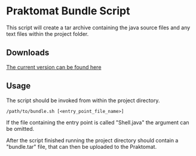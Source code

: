 # Praktomat Bundle Script

This script will create a tar archive containing the java source files and any text files within the project folder.

Downloads
--------
[The current version can be found 
here](https://github.com/flx5/praktomat-bundle/releases/latest)

Usage
-----------

The script should be invoked from within the project directory.

    /path/to/bundle.sh [<entry_point_file_name>]
    
If the file containing the entry point is called "Shell.java" the argument can be omitted.

After the script finished running the project directory should contain a "bundle.tar" file, that can then be uploaded to the Praktomat.
